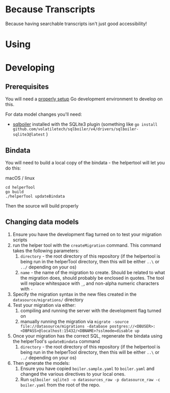 Because Transcripts
=====================

Because having searchable transcripts isn't just good accessibility!

# Using


# Developing

## Prerequisites

You will need a [properly setup](https://golang.org/doc/install) Go development environment to develop on this.

For data model changes you'll need:
* [sqlboiler](https://github.com/volatiletech/sqlboiler#download) installed with the SQLite3 plugin (something like `go install github.com/volatiletech/sqlboiler/v4/drivers/sqlboiler-sqlite3@latest`  )

## Bindata

You will need to build a local copy of the bindata - the helpertool will let you do this:

macOS / linux
```shell
cd helperTool
go build 
./helperTool updateBindata
```

Then the source will build properly

## Changing data models

1. Ensure you have the development flag turned on to test your migration scripts
2. run the helper tool with the `createMigration` command. This command takes the following parameters:
    1. `directory` - the root directory of this repository (if the helpertool is being run in the helperTool directory,
       then this will be either `..\` or `../` depending on your os)
    2. `name` - the name of the migration to create. Should be related to what the migration does, should probably be
       enclosed in quotes. The tool will replace whitespace with `_`, and non-alpha numeric characters with `-`
3. Specify the migration syntax in the new files created in the `datasource/migrations/` directory
4. Test your migration via either:
    1. compiling and running the server with the development flag turned on
    2. manually running the migration via `migrate -source file://datasource/migrations -database postgres://<DBUSER>:<DBPASS>@localhost:15432/<DBNAME>?sslmode=disable up`
5. Once your migration has the correct SQL, regenerate the bindata using the helperTool's `updateBindata` command
    1. `directory` - the root directory of this repository (if the helpertool is being run in the helperTool directory,
       then this will be either `..\` or `../` depending on your os)
6. Then generate the models:
    1. Ensure you have copied `boiler.sample.yaml` to `boiler.yaml` and changed the various directives to your local ones.
    2. Run `sqlboiler sqlite3 -o datasources_raw -p datasource_raw -c boiler.yaml` from the root of the repo.